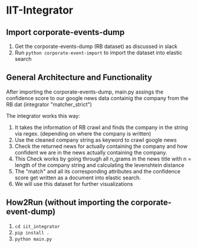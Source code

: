 # IIT-Integrator

## Import corporate-events-dump
1. Get the corporate-events-dump (RB dataset) as discussed in slack
2. Run `python corporate-event-import` to import the dataset into elastic search

## General Architecture and Functionality

After importing the corporate-events-dump, main.py assings the confidence score to our google news data containig the company from the RB dat (integrator "matcher_strict")

The integrator works this way:
1. It takes the information of RB crawl and finds the company in the string via regex. (depending on where the company is written)
2. Use the cleaned company string as keyword to crawl google news
3. Check the returned news for actually containing the company and how confident we are in the news actually containing the company.
4. This Check works by going through all n_grams in the news title with n = length of the company string and calculating the levenshtein distance 
5. The "match" and all its corresponding attributes and the confidence score get written as a document into elastic search.
6. We will use this dataset for further visualizations


## How2Run (without importing the corporate-event-dump)
1. `cd iit_integrator`
2. `pip install .`
3. `python main.py`
